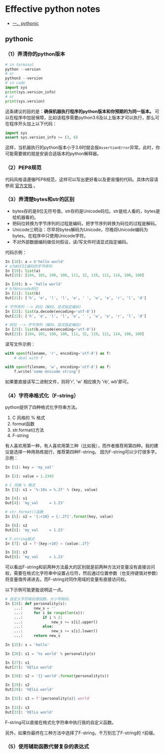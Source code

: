 # Effective python notes
<!-- GFM-TOC -->
* [一、pythonic](##pythonic)

<!-- GFM-TOC -->

## pythonic
### （1）弄清你的python版本

``` python
# in terminal
python --version 
# or 
python3 --version
# in code
import sys
print(sys.version_info)
# or
print(sys.version)
```
这条建议的目的是：**确保机器执行程序的python版本和你预期的为同一版本。** 可以在程序中加层保障，比如该程序需要python3.6及以上版本才可以执行，那么可在程序开头加上以下代码：
``` python
import sys
assert sys.version_info >= (3, 6)

```
这样，当机器执行的python版本小于3.6时就会报``AssertionError``异常。此时，你可能需要做的就是安装合适版本的python解释器。

### （2）PEP8规范

代码风格请遵循PEP8规范，这样可以写出更好看以及更易懂的代码。具体内容请参阅 [官方文档](https://www.python.org/dev/peps/pep-0008/) 。

### （3）弄清楚bytes和str的区别

- bytes存的是8位无符号值，str存的是Unicode码位。str是给人看的，bytes是给机器看的。
- 把码位转换为字节序列的过程是编码，把字节序列转换为码位的过程是解码。
- Unicode三明治：尽早将bytes解码为Unicode，尽晚将Unicode编码为bytes。在程序中只使用Unicode字符。
- 不对外部数据编码做任何假设，读/写文件时请显式指定编码。

代码示例：

``` python
In [18]: a = b'hello world'
# a为ASCII编码的字节序列
In [19]: list(a)
Out[19]: [104, 101, 108, 108, 111, 32, 119, 111, 114, 108, 100]

In [20]: b = 'hello world'
# b为Unicode码位
In [21]: list(b)
Out[21]: ['h', 'e', 'l', 'l', 'o', ' ', 'w', 'o', 'r', 'l', 'd']

# 字节序列 --> 码位（解码，显式指定编码）
In [22]: list(a.decode(encoding='utf-8'))
Out[22]: ['h', 'e', 'l', 'l', 'o', ' ', 'w', 'o', 'r', 'l', 'd']

# 码位 --> 字节序列（编码，显式指定编码）
In [23]: list(b.encode(encoding='utf-8'))
Out[23]: [104, 101, 108, 108, 111, 32, 119, 111, 114, 108, 100]
```
读写文件示例：
``` python
with open(filename, 'r', encoding='utf-8') as f:
    # deal with f

with open(filename, 'w', encoding='utf-8') as f:
    f.write('some Unicode string')
```
如果要直接读写二进制文件，则将'r', 'w' 相应换为 'rb', wb'即可。

### （4）字符串格式化（F-string）

python提供了四种格式化字符串方法。

1. C 风格的 % 格式
2. format函数
3. str.format()方法
4. F-string

有人喜欢用第一种，有人喜欢用第三种（比如我），而作者推荐用第四种。我的建议是选择一种用熟练就行，推荐第四种F-string。
因为F-string可以少打很多字。
示例：
``` python
In [1]: key = 'my_val'

In [2]: value = 1.2345

# C 风格 % 格式
In [3]: s1 = '%-10s = %.2f' % (key, value)

In [4]: s1
Out[4]: 'my_val     = 1.23'

# str.format()函数
In [5]: s2 = '{:<10} = {:.2f}'.format(key, value)

In [6]: s2
Out[6]: 'my_val     = 1.23'

# F-string格式
In [7]: s3 = f'{key:<10} = {value:.2f}'

In [8]: s3
Out[8]: 'my_val     = 1.23'
```
可以看出F-string和前两种方法最大的区别就是前两种方法对变量没有直接访问权，需要在格式化字符串中设置占位符，然后通过位置参数（也支持键值对参数）将变量值传递进去。而F-string对同作用域的变量有直接访问权。

以下示例可能更能说明这一点。
``` python
# 自定义字符串处理函数，大小写相间。
In [24]: def personality(s):
    ...:     new_s = ''
    ...:     for i in range(len(s)):
    ...:         if i % 2:
    ...:             new_s += s[i].upper()
    ...:         else:
    ...:             new_s += s[i].lower()
    ...:     return new_s
    
In [25]: s = 'hello'

In [26]: s1 = '%s world' % personality(s)

In [27]: s1
Out[27]: 'hElLo world'

In [28]: s2 = '{} world'.format(personality(s))

In [29]: s2
Out[29]: 'hElLo world'

In [32]: s3 = f'{personality(s)} world'
    
In [33]: s3
Out[33]: 'hElLo world'
```
F-string可以直接在格式化字符串中执行我的自定义函数。

另外，如果你最终在三种方法中选择了F-string，千万别忘了F-string的 ``f``前缀。

### （5）使用辅助函数代替复杂的表达式